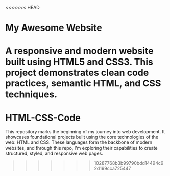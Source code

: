 <<<<<<< HEAD
# My Awesome Website
A responsive and modern website built using HTML5 and CSS3. This project demonstrates clean code practices, semantic HTML, and CSS techniques.
=======
# HTML-CSS-Code
This repository marks the beginning of my journey into web development. It showcases foundational projects built using the core technologies of the web: HTML and CSS. These languages form the backbone of modern websites, and through this repo, I'm exploring their capabilities to create structured, styled, and responsive web pages.
>>>>>>> 10287768b3b99790bdd14494c92d199cca725447
